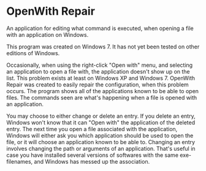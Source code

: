 # OpenWith Repair
An application for editing what command is executed, when opening a file with an application on Windows.

This program was created on Windows 7. It has not yet been tested on other editions of Windows.

Occasionally, when using the right-click "Open with" menu, and selecting an application to open a file with, the application doesn't show up on the list. This problem exists at least on Windows XP and Windows 7.
OpenWith Repair was created to easily repair the configuration, when this problem occurs.
The program shows all of the applications known to be able to open files. The commands seen are what's happening when a file is opened with an application.

You may choose to either change or delete an entry. If you delete an entry, Windows won't know that it can "Open with" the application of the deleted entry. The next time you open a file associated with the application, Windows will either ask you which application should be used to open the file, or it will choose an application known to be able to.
Changing an entry involves changing the path or arguments of an application. That's useful in case you have installed several versions of softwares with the same exe-filenames, and Windows has messed up the association.
